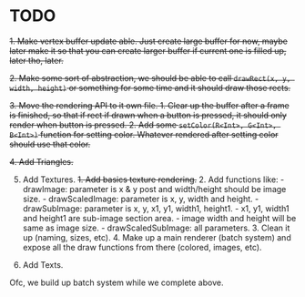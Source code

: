 # TODO

~~1. Make vertex buffer update able. Just create large buffer for now, maybe later make it so that you can create larger buffer if current one is filled up, later tho, later.~~

~~2. Make some sort of abstraction, we should be able to call `drawRect(x, y, width, height)` or something for some time and it should draw those rects.~~

~~3. Move the rendering API to it own file.
    1. Clear up the buffer after a frame is finished, so that if rect if drawn when a button is pressed, it should only render when button is pressed.
    2. Add some `setColor(R<Int>, G<Int>, B<Int>)` function for setting color. Whatever rendered after setting color should use that color.~~

~~4. Add Triangles.~~

5. Add Textures.
    ~~1. Add basics texture rendering.~~
    2. Add functions like:
        - drawImage: parameter is x & y post and width/height should be image size.
        - drawScaledImage: parameter is x, y, width and height.
        - drawSubImage: parameter is x, y, x1, y1, width1, height1.
            - x1, y1, width1 and height1 are sub-image section area.
            - image width and height will be same as image size.
        - drawScaledSubImage: all parameters.
    3. Clean it up (naming, sizes, etc).
    4. Make up a main renderer (batch system) and expose all the draw functions from there (colored, images, etc).

6. Add Texts.

Ofc, we build up batch system while we complete above.